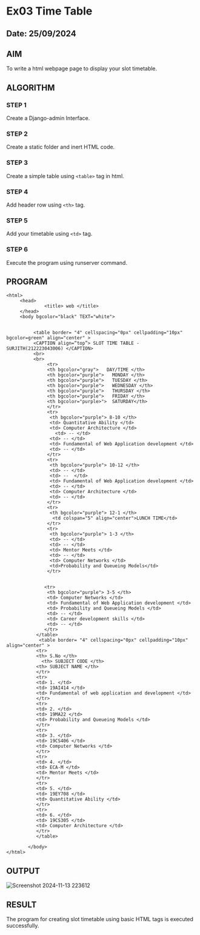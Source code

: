 # Ex03 Time Table
## Date: 25/09/2024

## AIM
To write a html webpage page to display your slot timetable.

## ALGORITHM
### STEP 1
Create a Django-admin Interface.

### STEP 2
Create a static folder and inert HTML code.

### STEP 3
Create a simple table using ```<table>``` tag in html.

### STEP 4
Add header row using ```<th>``` tag.

### STEP 5
Add your timetable using ```<td>``` tag.

### STEP 6
Execute the program using runserver command.

## PROGRAM
```
<html>
     <head>
              <title> web </title>
     </head>
     <body bgcolor="black" TEXT="white">

          
          <table border= "4" cellspacing="0px" cellpadding="10px" bgcolor=green" align="center" >
          <CAPTION align=“top”> SLOT TIME TABLE - SURJITH(212223043006) </CAPTION>
          <br>
          <br>
               <tr> 
               <th bgcolor="gray">   DAY/TIME </th>
               <th bgcolor="purple">   MONDAY </th>
               <th bgcolor="purple">   TUESDAY </th>
               <th bgcolor="purple">   WEDNESDAY </th>
               <th bgcolor="purple">   THURSDAY </th>
               <th bgcolor="purple">   FRIDAY </th>
               <th bgcolor="purple>">  SATURDAY</th>
               </tr>
               <tr>
                <th bgcolor="purple"> 8-10 </th>
                <td> Quantitative Ability </td>
                <td> Computer Architecture </td>
                  <td> -- </td>
                <td> -- </td>
                <td> Fundamental of Web Application development </td>
                <td> -- </td>
               </tr>
               <tr>
                <th bgcolor="purple"> 10-12 </th>
                <td> -- </td>
                <td> --  </td>
                <td> Fundamental of Web Application development </td>
                <td> -- </td>
                <td> Computer Architecture </td>
                <td> -- </td>
               </tr>
               <tr>
                <th bgcolor="purple"> 12-1 </th>
                 <td colspan="5" align="center">LUNCH TIME</td>
               </tr>
               <tr>
                <th bgcolor="purple"> 1-3 </th>
                <td> -- </td>
                <td> -- </td>
                <td> Mentor Meets </td>
                <td> -- </td>
                <td> Computer Networks </td>
                <td>Probability and Queueing Models</td>
               </tr>
               
              
              <tr>
               <th bgcolor="purple"> 3-5 </th>
               <td> Computer Networks </td>
               <td> Fundamental of Web Application development </td>
               <td> Probability and Queueing Models </td> 
               <td> -- </td> 
               <td> Career development skills </td>
               <td> -- </td>
              </tr>
           </table>
            <table border= "4" cellspacing="0px" cellpadding="10px"  align="center" >
           <tr>
           <th> S.No </th>
             <th> SUBJECT CODE </th>
           <th> SUBJECT NAME </th>
           </tr>
           <tr> 
           <td> 1. </td>
           <td> 19AI414 </td>
           <td> Fundamental of web application and development </td>
           </tr>
           <tr>
           <td> 2. </td>
           <td> 19MA22 </td>
           <td> Probability and Queueing Models </td>
           </tr>
           <tr>
           <td> 3. </td>
           <td> 19CS406 </td> 
           <td> Computer Networks </td>
           </tr>
           <tr>
           <td> 4. </td>
           <td> ECA-M </td>
           <td> Mentor Meets </td>
           </tr>
           <tr>
           <td> 5. </td>
           <td> 19EY708 </td>
           <td> Quantitative Ability </td>
           </tr>
           <tr>
           <td> 6. </td>
           <td> 19CS305 </td>
           <td> Computer Architecture </td>
           </tr>
           </table>
              
        </body>
</html>
```


## OUTPUT

![Screenshot 2024-11-13 223612](https://github.com/user-attachments/assets/a08b03f2-2e46-4688-9dcf-ca3b6cf56631)


## RESULT
The program for creating slot timetable using basic HTML tags is executed successfully.
